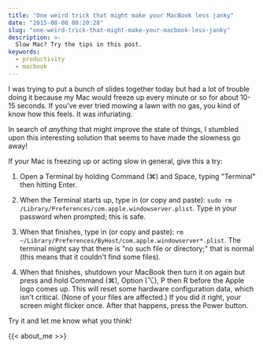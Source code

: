 ```yaml
---
title: "One weird trick that might make your MacBook less janky"
date: "2015-08-08 00:20:28"
slug: "one-weird-trick-that-might-make-your-macbook-less-janky"
description: >-
  Slow Mac? Try the tips in this post.
keywords:
  - productivity
  - macbook
---
```


I was trying to put a bunch of slides together today but had a lot of trouble doing it because my Mac would freeze up every minute or so for about 10-15 seconds. If you've ever tried mowing a lawn with no gas, you kind of know how this feels. It was infuriating.

In search of *anything* that might improve the state of things, I stumbled upon this interesting solution that seems to have made the slowness go away!

If your Mac is freezing up or acting slow in general, give this a try:

1. Open a Terminal by holding Command (⌘) and Space, typing "Terminal" then hitting Enter.

2. When the Terminal starts up, type in (or copy and paste): `sudo rm /Library/Preferences/com.apple.windowserver.plist`. Type in your password when prompted; this is safe.

3. When that finishes, type in (or copy and paste): `rm ~/Library/Preferences/ByHost/com.apple.windowserver*.plist`. The terminal might say that there is "no such file or directory;" that is normal (this means that it couldn't find some files).

4. When that finishes, shutdown your MacBook then turn it on again but press and hold Command (⌘), Option (⌥), P then R before the Apple logo comes up. This will reset some hardware configuration data, which isn't critical. (None of your files are affected.) If you did it right, your screen might flicker once. After that happens, press the Power button.

Try it and let me know what you think!

{{< about_me >>}
